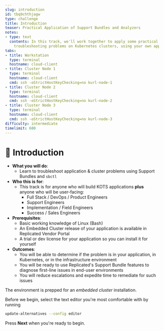 ```yaml
---
slug: introduction
id: tbq9chthjagw
type: challenge
title: Introduction
teaser: Practical Application of Support Bundles and Analyzers
notes:
- type: text
  contents: In this track, we'll work together to apply some practical methods for
    troubleshooting problems on Kubernetes clusters, using your own application.
tabs:
- title: Workstation
  type: terminal
  hostname: cloud-client
- title: Cluster Node 1
  type: terminal
  hostname: cloud-client
  cmd: ssh -oStrictHostKeyChecking=no kurl-node-1
- title: Cluster Node 2
  type: terminal
  hostname: cloud-client
  cmd: ssh -oStrictHostKeyChecking=no kurl-node-2
- title: Cluster Node 3
  type: terminal
  hostname: cloud-client
  cmd: ssh -oStrictHostKeyChecking=no kurl-node-3
difficulty: intermediate
timelimit: 600
---
```


👋 Introduction
===============

* **What you will do**:
  * Learn to troubleshoot application & cluster problems using Support Bundles and `sbctl`
* **Who this is for**:
  * This track is for anyone who will build KOTS applications **plus** anyone who will be user-facing:
    * Full Stack / DevOps / Product Engineers
    * Support Engineers
    * Implementation / Field Engineers
    * Success / Sales Engineers
* **Prerequisites**:
  * Basic working knowledge of Linux (Bash)
  * An Embedded Cluster release of your application is available in Replicated Vendor Portal
  * A trial or dev license for your application so you can install it for yourself
* **Outcomes**:
  * You will be able to determine if the problem is in your application, in Kubernetes, or in the infrastructure environment
  * You will be ready to use Replicated's Support Bundle features to diagnose first-line issues in end-user environments
  * You will reduce escalations and expedite time to remediate for such issues

The environment is prepped for an *embedded cluster* installation.

Before we begin, select the text editor you're most comfortable with by running

```bash
update-alternatives --config editor
```

Press **Next** when you're ready to begin.
